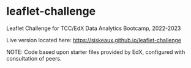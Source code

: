 # leaflet-challenge
Leaflet Challenge for TCC/EdX Data Analytics Bootcamp, 2022-2023 

Live version located here: https://siskeaux.github.io/leaflet-challenge

NOTE: Code based upon starter files provided by EdX, configured with consultation of peers.
